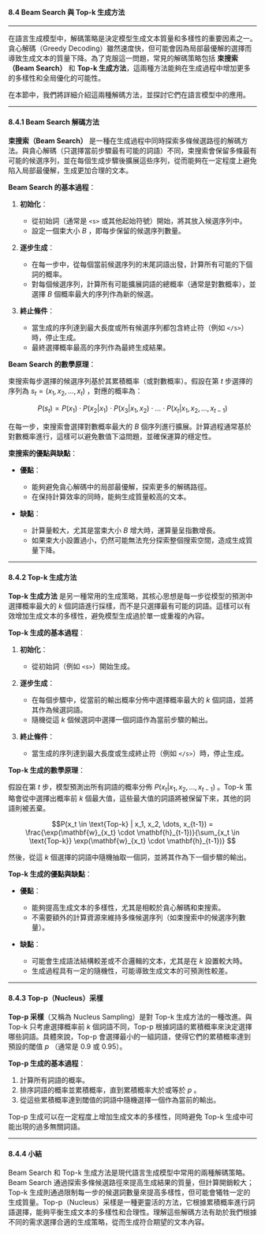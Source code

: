 #### **8.4 Beam Search 與 Top-k 生成方法**

---

在語言生成模型中，解碼策略是決定模型生成文本質量和多樣性的重要因素之一。貪心解碼（Greedy Decoding）雖然速度快，但可能會因為局部最優解的選擇而導致生成文本的質量下降。為了克服這一問題，常見的解碼策略包括 **束搜索（Beam Search）** 和 **Top-k 生成方法**，這兩種方法能夠在生成過程中增加更多的多樣性和全局優化的可能性。

在本節中，我們將詳細介紹這兩種解碼方法，並探討它們在語言模型中的應用。

---

#### **8.4.1 Beam Search 解碼方法**

**束搜索（Beam Search）** 是一種在生成過程中同時探索多條候選路徑的解碼方法。與貪心解碼（只選擇當前步驟最有可能的詞語）不同，束搜索會保留多條最有可能的候選序列，並在每個生成步驟後擴展這些序列，從而能夠在一定程度上避免陷入局部最優解，生成更加合理的文本。

**Beam Search 的基本過程**：

1. **初始化**：
   - 從初始詞（通常是 `<s>` 或其他起始符號）開始，將其放入候選序列中。
   - 設定一個束大小  $B$ ，即每步保留的候選序列數量。

2. **逐步生成**：
   - 在每一步中，從每個當前候選序列的末尾詞語出發，計算所有可能的下個詞的概率。
   - 對每個候選序列，計算所有可能擴展詞語的總概率（通常是對數概率），並選擇  $B$  個概率最大的序列作為新的候選。

3. **終止條件**：
   - 當生成的序列達到最大長度或所有候選序列都包含終止符（例如 `</s>`）時，停止生成。
   - 最終選擇概率最高的序列作為最終生成結果。

**Beam Search 的數學原理**：

束搜索每步選擇的候選序列基於其累積概率（或對數概率）。假設在第  $t$  步選擇的序列為  $s_t = (x_1, x_2, \dots, x_t)$ ，對應的概率為：


```math
P(s_t) = P(x_1) \cdot P(x_2 | x_1) \cdot P(x_3 | x_1, x_2) \cdot \dots \cdot P(x_t | x_1, x_2, \dots, x_{t-1})

```

在每一步，束搜索會選擇對數概率最大的  $B$  個序列進行擴展。計算過程通常基於對數概率進行，這樣可以避免數值下溢問題，並確保運算的穩定性。

**束搜索的優點與缺點**：

- **優點**：
  - 能夠避免貪心解碼中的局部最優解，探索更多的解碼路徑。
  - 在保持計算效率的同時，能夠生成質量較高的文本。

- **缺點**：
  - 計算量較大，尤其是當束大小  $B$  增大時，運算量呈指數增長。
  - 如果束大小設置過小，仍然可能無法充分探索整個搜索空間，造成生成質量下降。

---

#### **8.4.2 Top-k 生成方法**

**Top-k 生成方法** 是另一種常用的生成策略，其核心思想是每一步從模型的預測中選擇概率最大的  $k$  個詞語進行採樣，而不是只選擇最有可能的詞語。這樣可以有效增加生成文本的多樣性，避免模型生成過於單一或重複的內容。

**Top-k 生成的基本過程**：

1. **初始化**：
   - 從初始詞（例如 `<s>`）開始生成。

2. **逐步生成**：
   - 在每個步驟中，從當前的輸出概率分佈中選擇概率最大的  $k$  個詞語，並將其作為候選詞語。
   - 隨機從這  $k$  個候選詞中選擇一個詞語作為當前步驟的輸出。
   
3. **終止條件**：
   - 當生成的序列達到最大長度或生成終止符（例如 `</s>`）時，停止生成。

**Top-k 生成的數學原理**：

假設在第  $t$  步，模型預測出所有詞語的概率分佈  $P(x_t | x_1, x_2, \dots, x_{t-1})$ 。Top-k 策略會從中選擇出概率前  $k$  個最大值，這些最大值的詞語將被保留下來，其他的詞語則被丟棄。


```math
P(x_t \in \text{Top-k} | x_1, x_2, \dots, x_{t-1}) = \frac{\exp(\mathbf{w}_{x_t} \cdot \mathbf{h}_{t-1})}{\sum_{x_t \in \text{Top-k}} \exp(\mathbf{w}_{x_t} \cdot \mathbf{h}_{t-1})}

```

然後，從這  $k$  個選擇的詞語中隨機抽取一個詞，並將其作為下一個步驟的輸出。

**Top-k 生成的優點與缺點**：

- **優點**：
  - 能夠提高生成文本的多樣性，尤其是相較於貪心解碼和束搜索。
  - 不需要額外的計算資源來維持多條候選序列（如束搜索中的候選序列數量）。

- **缺點**：
  - 可能會生成語法結構較差或不合邏輯的文本，尤其是在  $k$  設置較大時。
  - 生成過程具有一定的隨機性，可能導致生成文本的可預測性較差。

---

#### **8.4.3 Top-p（Nucleus）采樣**

**Top-p 采樣**（又稱為 Nucleus Sampling）是對 Top-k 生成方法的一種改進。與 Top-k 只考慮選擇概率前  $k$  個詞語不同，Top-p 根據詞語的累積概率來決定選擇哪些詞語。具體來說，Top-p 會選擇最小的一組詞語，使得它們的累積概率達到預設的閾值  $p$ （通常是 0.9 或 0.95）。

**Top-p 生成的基本過程**：

1. 計算所有詞語的概率。
2. 排序詞語的概率並累積概率，直到累積概率大於或等於  $p$ 。
3. 從這些累積概率達到閾值的詞語中隨機選擇一個作為當前的輸出。

Top-p 生成可以在一定程度上增加生成文本的多樣性，同時避免 Top-k 生成中可能出現的過多無關詞語。

---

#### **8.4.4 小結**

Beam Search 和 Top-k 生成方法是現代語言生成模型中常用的兩種解碼策略。Beam Search 通過探索多條候選路徑來提高生成結果的質量，但計算開銷較大；Top-k 生成則通過限制每一步的候選詞數量來提高多樣性，但可能會犧牲一定的生成質量。Top-p（Nucleus）采樣是一種更靈活的方法，它根據累積概率進行詞語選擇，能夠平衡生成文本的多樣性和合理性。理解這些解碼方法有助於我們根據不同的需求選擇合適的生成策略，從而生成符合期望的文本內容。